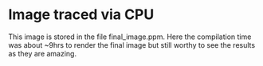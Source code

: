 # Image traced via CPU 
This image is stored in the file final_image.ppm. Here the compilation time was about ~9hrs to render the final image
but still worthy to see the results as they are amazing.

